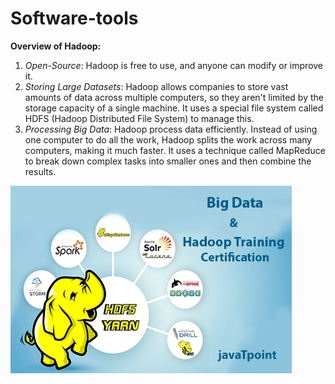 # Software-tools
**Overview of Hadoop:**
1. *Open-Source*: Hadoop is free to use, and anyone can modify or improve it.
2. *Storing Large Datasets*: Hadoop allows companies to store vast amounts of data
across multiple computers, so they aren't limited by the storage capacity of a single
machine. It uses a special file system called HDFS (Hadoop Distributed File System)
to manage this.
3. *Processing Big Data*: Hadoop process data efficiently. Instead of using one computer
to do all the work, Hadoop splits the work across many computers, making it much
faster. It uses a technique called MapReduce to break down complex tasks into smaller
ones and then combine the results.

![Hadoop](image.png)

